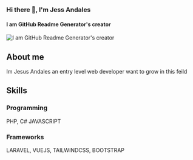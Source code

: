 ### Hi there 👋, I'm Jess Andales
#### I am GitHub Readme Generator's creator
![I am GitHub Readme Generator's creator](https://arturssmirnovs.github.io/github-profile-readme-generator/images/banner.png)

## About me
Im Jesus Andales an entry level web developer want to grow in this feild 

## Skills

<h3>Programming</h3> 

PHP, C# JAVASCRIPT

<h3>Frameworks</h3> 

LARAVEL, VUEJS, TAILWINDCSS, BOOTSTRAP




